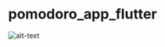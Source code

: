 # pomodoro_app_flutter
![alt-text](https://github.com/ptuzinek/pomodoro_app_flutter/blob/master/PmodoroGif.gif)
